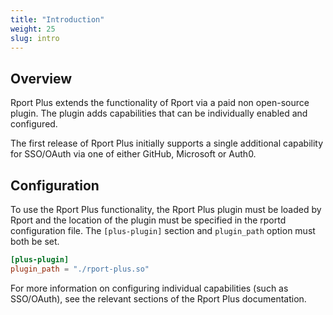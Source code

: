 ```yaml
---
title: "Introduction"
weight: 25
slug: intro
---
```


## Overview

Rport Plus extends the functionality of Rport via a paid non open-source plugin. The plugin adds
capabilities that can be individually enabled and configured.

The first release of Rport Plus initially supports a single additional capability for SSO/OAuth via
one of either GitHub, Microsoft or Auth0.

## Configuration

To use the Rport Plus functionality, the Rport Plus plugin must be loaded by Rport and the location
of the plugin must be specified in the rportd configuration file. The `[plus-plugin]` section and
`plugin_path` option must both be set.

```toml
[plus-plugin]
plugin_path = "./rport-plus.so"
```

For more information on configuring individual capabilities (such as SSO/OAuth), see the relevant
sections of the Rport Plus documentation.

